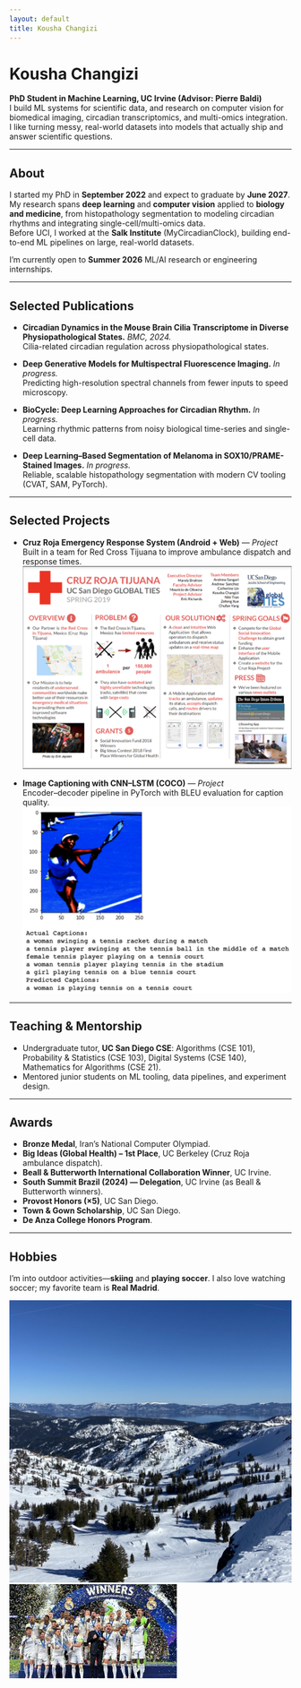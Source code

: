 ```yaml
---
layout: default
title: Kousha Changizi
---
```


<link rel="stylesheet" href="/assets/site.css">

# Kousha Changizi

**PhD Student in Machine Learning, UC Irvine (Advisor: Pierre Baldi)**  
I build ML systems for scientific data, and research on computer vision for biomedical imaging, circadian transcriptomics, and multi-omics integration. I like turning messy, real-world datasets into models that actually ship and answer scientific questions.

---

## About

I started my PhD in **September 2022** and expect to graduate by **June 2027**. My research spans **deep learning** and **computer vision** applied to **biology and medicine**, from histopathology segmentation to modeling circadian rhythms and integrating single-cell/multi-omics data.  
Before UCI, I worked at the **Salk Institute** (MyCircadianClock), building end-to-end ML pipelines on large, real-world datasets.

I’m currently open to **Summer 2026** ML/AI research or engineering internships.

---

## Selected Publications

- **Circadian Dynamics in the Mouse Brain Cilia Transcriptome in Diverse Physiopathological States.** *BMC, 2024.*  
  <span class="muted">Cilia-related circadian regulation across physiopathological states.</span>

- **Deep Generative Models for Multispectral Fluorescence Imaging.** *In progress.*  
  <span class="muted">Predicting high-resolution spectral channels from fewer inputs to speed microscopy.</span>

- **BioCycle: Deep Learning Approaches for Circadian Rhythm.** *In progress.*  
  <span class="muted">Learning rhythmic patterns from noisy biological time-series and single-cell data.</span>

- **Deep Learning–Based Segmentation of Melanoma in SOX10/PRAME-Stained Images.** *In progress.*  
  <span class="muted">Reliable, scalable histopathology segmentation with modern CV tooling (CVAT, SAM, PyTorch).</span>

---

## Selected Projects

- **Cruz Roja Emergency Response System (Android + Web)** — *Project*  
  <span class="muted">Built in a team for Red Cross Tijuana to improve ambulance dispatch and response times.</span>  
  <img src="/cruz_roja_poster.png" alt="Cruz Roja Poster" class="img-lg">

- **Image Captioning with CNN–LSTM (COCO)** — *Project*  
  <span class="muted">Encoder–decoder pipeline in PyTorch with BLEU evaluation for caption quality.</span>  
  <img src="/image_capt.png" alt="Image Captioning Example" class="img-lg">



---

## Teaching & Mentorship

- Undergraduate tutor, **UC San Diego CSE**: Algorithms (CSE 101), Probability & Statistics (CSE 103), Digital Systems (CSE 140), Mathematics for Algorithms (CSE 21).  
- Mentored junior students on ML tooling, data pipelines, and experiment design.

---

## Awards

- **Bronze Medal**, Iran’s National Computer Olympiad.  
- **Big Ideas (Global Health) – 1st Place**, UC Berkeley (Cruz Roja ambulance dispatch).  
- **Beall & Butterworth International Collaboration Winner**, UC Irvine.  
- **South Summit Brazil (2024) — Delegation**, UC Irvine (as Beall & Butterworth winners).  
- **Provost Honors (×5)**, UC San Diego.  
- **Town & Gown Scholarship**, UC San Diego.  
- **De Anza College Honors Program**.

---

## Hobbies

I’m into outdoor activities—**skiing** and **playing soccer**. I also love watching soccer; my favorite team is **Real Madrid**.

<div class="img-row">
  <img src="/ski.jpg" alt="Skiing">
  <img src="/realmadrid.png" alt="Real Madrid">
</div>
